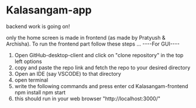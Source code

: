 # Kalasangam-app

backend work is going on!

only the home screen is made in frontend (as made by Pratyush & Archisha).
To run the frontend part follow these steps ...
----For GUI----
1. Open GitHub-desktop-client and click on "clone repository" in the top left options
2. copy and paste the repo link and fetch the repo to your desired directory
3. Open an IDE (say VSCODE) to that directory
4. open terminal
5. write the following commands and press enter
     cd Kalasangam-frontend
     npm install
     npm start
6. this should run in your web browser "http://localhost:3000/"
